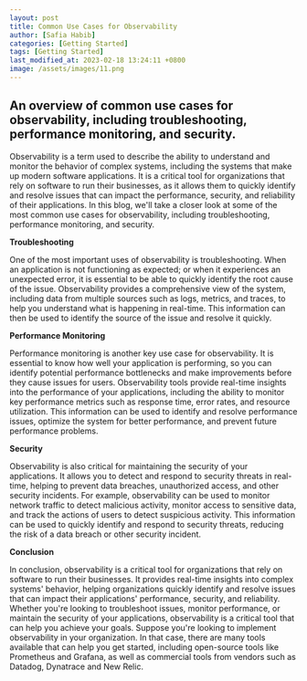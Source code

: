 ```yaml
---
layout: post
title: Common Use Cases for Observability
author: [Safia Habib]
categories: [Getting Started]
tags: [Getting Started]
last_modified_at: 2023-02-18 13:24:11 +0800
image: /assets/images/11.png
---
```

## An overview of common use cases for observability, including troubleshooting, performance monitoring, and security.

Observability is a term used to describe the ability to understand and monitor the behavior of complex systems, including the systems that make up modern software applications. It is a critical tool for organizations that rely on software to run their businesses, as it allows them to quickly identify and resolve issues that can impact the performance, security, and reliability of their applications. In this blog, we'll take a closer look at some of the most common use cases for observability, including troubleshooting, performance monitoring, and security.

**Troubleshooting**

One of the most important uses of observability is troubleshooting. When an application is not functioning as expected; or when it experiences an unexpected error, it is essential to be able to quickly identify the root cause of the issue. Observability provides a comprehensive view of the system, including data from multiple sources such as logs, metrics, and traces, to help you understand what is happening in real-time. This information can then be used to identify the source of the issue and resolve it quickly.

**Performance Monitoring**

Performance monitoring is another key use case for observability. It is essential to know how well your application is performing, so you can identify potential performance bottlenecks and make improvements before they cause issues for users. Observability tools provide real-time insights into the performance of your applications, including the ability to monitor key performance metrics such as response time, error rates, and resource utilization. This information can be used to identify and resolve performance issues, optimize the system for better performance, and prevent future performance problems.

**Security**

Observability is also critical for maintaining the security of your applications. It allows you to detect and respond to security threats in real-time, helping to prevent data breaches, unauthorized access, and other security incidents. For example, observability can be used to monitor network traffic to detect malicious activity, monitor access to sensitive data, and track the actions of users to detect suspicious activity. This information can be used to quickly identify and respond to security threats, reducing the risk of a data breach or other security incident.

**Conclusion**

In conclusion, observability is a critical tool for organizations that rely on software to run their businesses. It provides real-time insights into complex systems' behavior, helping organizations quickly identify and resolve issues that can impact their applications' performance, security, and reliability. Whether you're looking to troubleshoot issues, monitor performance, or maintain the security of your applications, observability is a critical tool that can help you achieve your goals. Suppose you're looking to implement observability in your organization. In that case, there are many tools available that can help you get started, including open-source tools like Prometheus and Grafana, as well as commercial tools from vendors such as Datadog, Dynatrace and New Relic.
